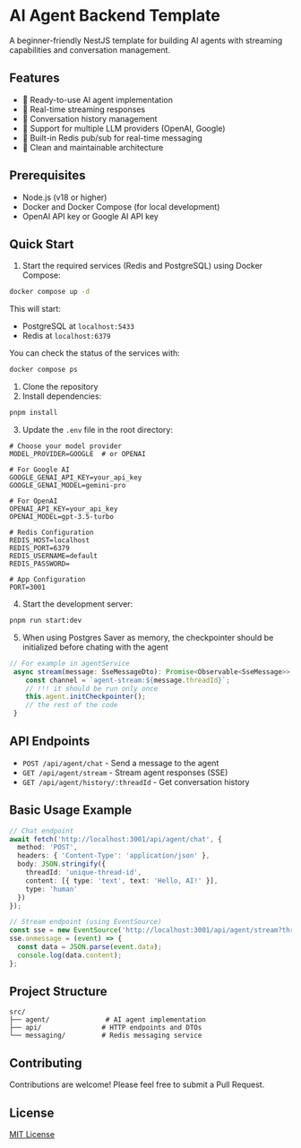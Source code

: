 # AI Agent Backend Template

A beginner-friendly NestJS template for building AI agents with streaming capabilities and conversation management.

## Features

- 🤖 Ready-to-use AI agent implementation
- 🌊 Real-time streaming responses
- 💾 Conversation history management
- 🔄 Support for multiple LLM providers (OpenAI, Google)
- 📡 Built-in Redis pub/sub for real-time messaging
- 🎯 Clean and maintainable architecture

## Prerequisites

- Node.js (v18 or higher)
- Docker and Docker Compose (for local development)
- OpenAI API key or Google AI API key

## Quick Start

1. Start the required services (Redis and PostgreSQL) using Docker Compose:
```bash
docker compose up -d
```
This will start:
- PostgreSQL at `localhost:5433`
- Redis at `localhost:6379`

You can check the status of the services with:
```bash
docker compose ps
```

1. Clone the repository
2. Install dependencies:
```bash
pnpm install
```

3. Update the `.env` file in the root directory:
```env
# Choose your model provider
MODEL_PROVIDER=GOOGLE  # or OPENAI

# For Google AI
GOOGLE_GENAI_API_KEY=your_api_key
GOOGLE_GENAI_MODEL=gemini-pro

# For OpenAI
OPENAI_API_KEY=your_api_key
OPENAI_MODEL=gpt-3.5-turbo

# Redis Configuration
REDIS_HOST=localhost
REDIS_PORT=6379
REDIS_USERNAME=default
REDIS_PASSWORD=

# App Configuration
PORT=3001
```

4. Start the development server:
```bash
pnpm run start:dev
```

5. When using Postgres Saver as memory, the checkpointer should be initialized before chating with the agent
   
```typescript
// For example in agentService
 async stream(message: SseMessageDto): Promise<Observable<SseMessage>> {
    const channel = `agent-stream:${message.threadId}`;
    // !!! it should be run only once
    this.agent.initCheckpointer(); 
    // the rest of the code
 }
```   

## API Endpoints

- `POST /api/agent/chat` - Send a message to the agent
- `GET /api/agent/stream` - Stream agent responses (SSE)
- `GET /api/agent/history/:threadId` - Get conversation history

## Basic Usage Example

```typescript
// Chat endpoint
await fetch('http://localhost:3001/api/agent/chat', {
  method: 'POST',
  headers: { 'Content-Type': 'application/json' },
  body: JSON.stringify({
    threadId: 'unique-thread-id',
    content: [{ type: 'text', text: 'Hello, AI!' }],
    type: 'human'
  })
});

// Stream endpoint (using EventSource)
const sse = new EventSource('http://localhost:3001/api/agent/stream?threadId=unique-thread-id&content=Hello');
sse.onmessage = (event) => {
  const data = JSON.parse(event.data);
  console.log(data.content);
};
```

## Project Structure

```
src/
├── agent/              # AI agent implementation
├── api/               # HTTP endpoints and DTOs
└── messaging/         # Redis messaging service
```

## Contributing

Contributions are welcome! Please feel free to submit a Pull Request.

## License

[MIT License](LICENSE)